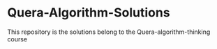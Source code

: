 # Quera-Algorithm-Solutions
This repository is the solutions belong to the Quera-algorithm-thinking course 
